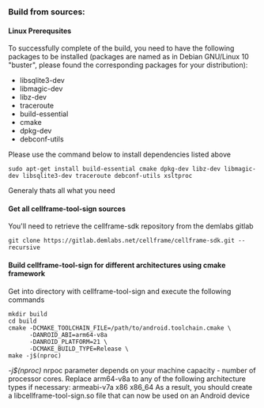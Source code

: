 ### Build from sources:

#### Linux Prerequsites 

To successfully complete of the build, you need to have the following packages to be installed 
(packages are named as in Debian GNU/Linux 10 "buster", please found the corresponding packages for your distribution):

* libsqlite3-dev
* libmagic-dev
* libz-dev
* traceroute
* build-essential
* cmake
* dpkg-dev
* debconf-utils

Please use the command below to install dependencies listed above
```
sudo apt-get install build-essential cmake dpkg-dev libz-dev libmagic-dev libsqlite3-dev traceroute debconf-utils xsltproc
```

Generaly thats all what you need


#### Get all cellframe-tool-sign sources

You'll need to retrieve the cellframe-sdk repository from the demlabs gitlab
  ```
  git clone https://gitlab.demlabs.net/cellframe/cellframe-sdk.git --recursive
  ```

#### Build cellframe-tool-sign for different architectures using cmake framework
Get into directory with cellframe-tool-sign and execute the following commands
  ```
  mkdir build
  cd build
  cmake -DCMAKE_TOOLCHAIN_FILE=/path/to/android.toolchain.cmake \
        -DANROID_ABI=arm64-v8a
        -DANROID_PLATFORM=21 \
        -DCMAKE_BUILD_TYPE=Release \
  make -j$(nproc)
  ```
*-j$(nproc)* nrpoc parameter depends on your machine capacity - number of processor cores.
Replace arm64-v8a to any of the following architecture types if necessary:
armeabi-v7a
x86
x86_64
As a result, you should create a libcellframe-tool-sign.so file that can now be used on an Android device